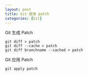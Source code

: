 ```yaml
---
layout: post
title: Git 使用 patch
categories: [Git]
---
```


Git 生成 Patch

```shell
git diff > patch
git diff --cache > patch
git diff branchname --cached > patch
```

Git 应用 Patch

```shell
git apply patch
```

